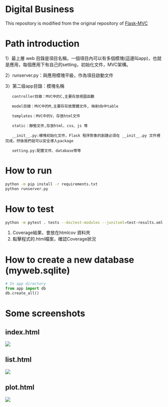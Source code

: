 # Digital Business
This repository is modified from the original repository of [Flask-MVC](https://github.com/arthurtibame/Flask-MVC)

# Path introduction
1）最上層 web 目錄是項目名稱，一個項目內可以有多個模塊(這邊叫app)，也就是應用，每個應用下有自己的setting，初始化文件，MVC架構。 

2）runserver.py：與應用模塊平級，作為項目啟動文件

3）第二级app目錄：模塊名稱

       controller目錄：MVC中的C,主要存放視圖函數

       model目錄：MVC中的M,主要存存放實體文件, 映射db中table

       templates：MVC中的V，存放html文件

       static：靜態文件,存放html、css、js 等

       __init__.py:模塊初始化文件，Flask 程序對象的創建必須在 __init__.py 文件裡完成，然後我們就可以安全導入package

       setting.py:配置文件、database等等

# How to run
```sh
python -m pip install -r requirements.txt
python runserver.py
```
# How to test
```sh
python -m pytest . tests --doctest-modules --junitxml=test-results.xml --cov-config=.coveragerc --cov=. --cov-report=html
```
1) Coverage結果，會放在htmlcov 資料夾
2) 點擊程式的.html檔案，確認Coverage狀況
# How to create a new database (myweb.sqlite)
```python
# In app directory
from app import db
db.create_all()
```

# Some screenshots
## index.html
![](screenshots/index_html.png)
## list.html
![](screenshots/list_html.png)
## plot.html
![](screenshots/plot_html.png)
